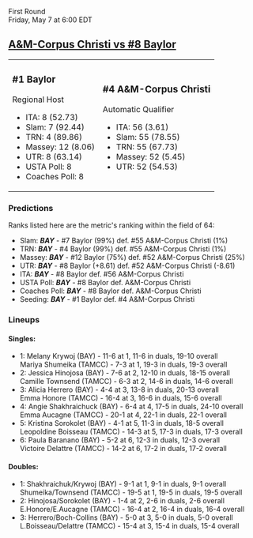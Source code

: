 First Round  
Friday, May 7 at 6:00 EDT
## [A&M-Corpus Christi vs #8 Baylor](https://www.ncaa.com/game/5833654) 

<table><tr><td>  

### #1 Baylor  

Regional Host  
- ITA: 8 (52.73)  
- Slam: 7 (92.44)  
- TRN: 4 (89.86)  
- Massey: 12 (8.06)  
- UTR: 8 (63.14)  
- USTA Poll: 8  
- Coaches Poll: 8  

</td><td>  

### #4 A&M-Corpus Christi  

Automatic Qualifier  
- ITA: 56 (3.61)  
- Slam: 55 (78.55)  
- TRN: 55 (67.73)  
- Massey: 52 (5.45)  
- UTR: 52 (54.53)  

</td></tr></table>  

 ### Predictions  

Ranks listed here are the metric's ranking within the field of 64:  
- Slam: ***BAY*** - #7 Baylor (99%) def. #55 A&M-Corpus Christi (1%)  
- TRN: ***BAY*** - #4 Baylor (99%) def. #55 A&M-Corpus Christi (1%)  
- Massey: ***BAY*** - #12 Baylor (75%) def. #52 A&M-Corpus Christi (25%)  
- UTR: ***BAY*** - #8 Baylor (+8.61) def. #52 A&M-Corpus Christi (-8.61)  
- ITA: ***BAY*** - #8 Baylor def. #56 A&M-Corpus Christi  
- USTA Poll: ***BAY*** - #8 Baylor def. A&M-Corpus Christi  
- Coaches Poll: ***BAY*** - #8 Baylor def. A&M-Corpus Christi  
- Seeding: ***BAY*** - #1 Baylor def. #4 A&M-Corpus Christi  

 ### Lineups  

 #### Singles:  
- 1: Melany Krywoj (BAY) - 11-6 at 1, 11-6 in duals, 19-10 overall  
    Mariya Shumeika (TAMCC) - 7-3 at 1, 19-3 in duals, 19-3 overall  
- 2: Jessica Hinojosa (BAY) - 7-6 at 2, 12-10 in duals, 18-15 overall  
    Camille Townsend (TAMCC) - 6-3 at 2, 14-6 in duals, 14-6 overall  
- 3: Alicia Herrero (BAY) - 4-4 at 3, 13-8 in duals, 20-13 overall  
    Emma Honore (TAMCC) - 16-4 at 3, 16-6 in duals, 15-6 overall  
- 4: Angie Shakhraichuck (BAY) - 6-4 at 4, 17-5 in duals, 24-10 overall  
    Emma Aucagne (TAMCC) - 20-1 at 4, 22-1 in duals, 22-1 overall  
- 5: Kristina Sorokolet (BAY) - 4-1 at 5, 11-3 in duals, 18-5 overall  
    Leopoldine Boisseau (TAMCC) - 14-3 at 5, 17-3 in duals, 17-3 overall  
- 6: Paula Baranano (BAY) - 5-2 at 6, 12-3 in duals, 12-3 overall  
    Victoire Delattre (TAMCC) - 14-2 at 6, 17-2 in duals, 17-2 overall  

 #### Doubles:  
- 1: Shakhraichuk/Krywoj (BAY) - 9-1 at 1, 9-1 in duals, 9-1 overall  
    Shumeika/Townsend (TAMCC) - 19-5 at 1, 19-5 in duals, 19-5 overall  
- 2: Hinojosa/Sorokolet (BAY) - 1-4 at 2, 2-6 in duals, 2-6 overall  
    E.Honore/E.Aucagne (TAMCC) - 16-4 at 2, 16-4 in duals, 16-4 overall  
- 3: Herrero/Boch-Collins (BAY) - 5-0 at 3, 5-0 in duals, 5-0 overall  
    L.Boisseau/Delattre (TAMCC) - 15-4 at 3, 15-4 in duals, 15-4 overall  